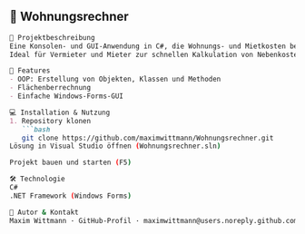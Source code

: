 ## 📄 Wohnungsrechner
```markdown
📝 Projektbeschreibung
Eine Konsolen- und GUI-Anwendung in C#, die Wohnungs- und Mietkosten berechnet.
Ideal für Vermieter und Mieter zur schnellen Kalkulation von Nebenkosten und Gesamtmiete.

🚀 Features
- OOP: Erstellung von Objekten, Klassen und Methoden  
- Flächenberrechnung 
- Einfache Windows-Forms-GUI  

💻 Installation & Nutzung
1. Repository klonen  
   ```bash
   git clone https://github.com/maximwittmann/Wohnungsrechner.git
Lösung in Visual Studio öffnen (Wohnungsrechner.sln)

Projekt bauen und starten (F5)

🛠️ Technologie
C#
.NET Framework (Windows Forms)

👤 Autor & Kontakt
Maxim Wittmann · GitHub-Profil · maximwittmann@users.noreply.github.com
